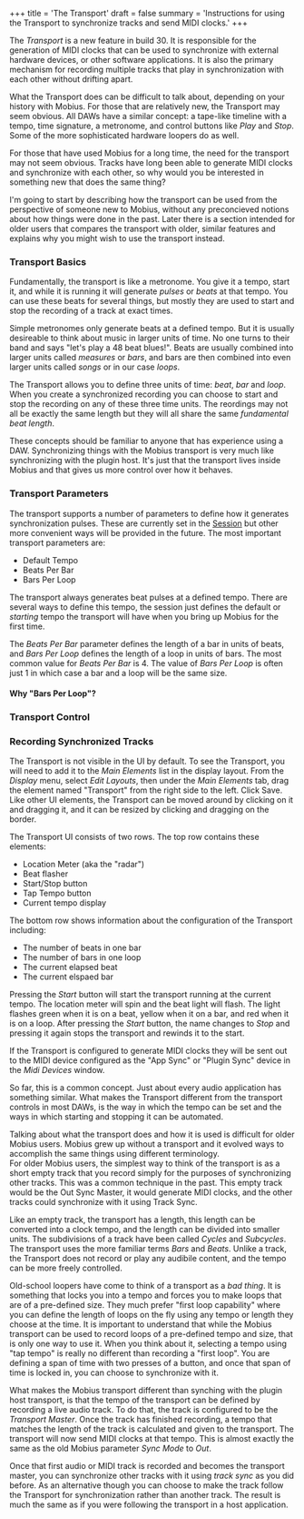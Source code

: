 +++
title = 'The Transport'
draft = false
summary = 'Instructions for using the Transport to synchronize tracks and send MIDI clocks.'
+++

The *Transport* is a new feature in build 30.   It is responsible for the generation of MIDI clocks that can be used to synchronize with external hardware devices, or other software applications.  It is also the primary mechanism for recording multiple tracks that play in synchronization with each other without drifting apart.

What the Transport does can be difficult to talk about, depending on
your history with Mobius.  For those that are relatively new, the
Transport may seem obvious.  All DAWs have a similar concept: a tape-like
timeline with a tempo, time signature, a metronome, and control buttons like *Play*
and *Stop*.  Some of the more sophisticated hardware loopers do as
well.

For those that have used Mobius for a long time, the need for the transport may
not seem obvious.  Tracks have long been able to generate MIDI clocks and synchronize
with each other, so why would you be interested in something new that does the same thing?

I'm going to start by describing how the transport can be used from the perspective
of someone new to Mobius, without any preconcieved notions about how things were done in the past.
Later there is a section intended for older users that compares the transport with older, similar
features and explains why you might wish to use the transport instead.

### Transport Basics

Fundamentally, the transport is like a metronome.   You give it a tempo, start it, and while it
is running it will generate *pulses* or *beats* at that tempo.   You can use these beats for several
things, but mostly they are used to start and stop the recording of a track at exact times.

Simple metronomes only generate beats at a defined tempo.  But it is usually desireable to think
about music in larger units of time.  No one turns to their band and says "let's play a 48
beat blues!".  Beats are usually combined into larger units called *measures* or *bars*, and bars
are then combined into even larger units called *songs* or in our case *loops*.

The Transport allows you to define three units of time: *beat*, *bar* and *loop*.
When you create a synchronized recording you can choose to start and stop the recording
on any of these three time units.  The reordings may not all be exactly the same length but they
will all share the same *fundamental beat length*.

These concepts should be familiar to anyone that has experience using a DAW.  Synchronizing
things with the Mobius transport is very much like synchronizing with the plugin host.  It's just
that the transport lives inside Mobius and that gives us more control over how it behaves.

### Transport Parameters

The transport supports a number of parameters to define how it generates synchronization pulses.
These are currently set in the [Session](session) but other more convenient ways will be provided
in the future.  The most important transport parameters are:

* Default Tempo
* Beats Per Bar
* Bars Per Loop

The transport always generates beat pulses at a defined tempo.  There are several ways to define this
tempo, the session just defines the default or *starting* tempo the transport will have when you
bring up Mobius for the first time.

The *Beats Per Bar* parameter defines the length of a bar in units of beats, and *Bars Per Loop* defines the length of a loop in units of bars.  The most common value for *Beats Per Bar* is 4.  The value of *Bars Per Loop* is often just 1 in which case a bar and a loop will be the same size.

#### Why "Bars Per Loop"?


### Transport Control


### Recording Synchronized Tracks














The Transport is not visible in the UI by default.  To see the Transport, you will need to add it
to the *Main Elements* list in the display layout.  From the *Display* menu, select *Edit Layouts*,
then under the *Main Elements* tab, drag the element named "Transport" from the right side to the left.
Click Save.  Like other UI elements, the Transport can be moved around by clicking on it and dragging it,
and it can be resized by clicking and dragging on the border.

The Transport UI consists of two rows.  The top row contains these elements:

* Location Meter (aka the "radar")
* Beat flasher
* Start/Stop button
* Tap Tempo button
* Current tempo display

The bottom row shows information about the configuration of the Transport including:

* The number of beats in one bar
* The number of bars in one loop
* The current elapsed beat
* The current elspaed bar

Pressing the *Start* button will start the transport running at the current tempo.  The location meter
will spin and the beat light will flash.  The light flashes green when it is on a beat, yellow when it on
a bar, and red when it is on a loop.  After pressing the *Start* button, the name changes to *Stop* and pressing it again stops the transport and rewinds it to the start.

If the Transport is configured to generate MIDI clocks they will be sent out to the MIDI device
configured as the "App Sync" or "Plugin Sync" device in the *Midi Devices* window.

So far, this is a common concept.  Just about every audio application has something similar.  What makes
the Transport different from the transport controls in most DAWs, is the way in which the tempo can be set and the ways in which starting and stopping it can be automated.

Talking about what the transport does and how it is used is difficult for older Mobius users.  Mobius grew up without a transport and it evolved ways to accomplish the same things using different terminology.  
For older Mobius users, the simplest way to think of the transport is as a short empty track that you
record simply for the purposes of synchronizing other tracks.  This was a common technique in the past.
This empty track would be the Out Sync Master, it would generate MIDI clocks, and the other tracks
could synchronize with it using Track Sync.

Like an empty  track, the transport has a length, this length can be converted into
a clock tempo, and the length can be divided into smaller units.  The subdivisions of a track have been
called *Cycles* and *Subcycles*.  The transport uses the more familiar terms *Bars* and *Beats*.
Unlike a track, the Transport does not record or play any audibile content, and the tempo can
be more freely controlled.

Old-school loopers have come to think of a transport as a *bad thing*.  It is something that locks you into
a tempo and forces you to make loops that are of a pre-defined size.  They much prefer "first loop capability" where you can define the length of loops on the fly using any tempo or length they choose at the time.  It is important to understand that while the Mobius transport can be used to record loops of a pre-defined tempo and size, that is only one way to use it.  When you think about it, selecting a tempo using "tap tempo" is really no different than recording a "first loop".  You are defining a span of time with two presses of a button, and once that span of time is locked in, you can choose to synchronize with it.

What makes the Mobius transport different than synching with the plugin host transport, is that the tempo of the transport can be defined by recording a live audio track.  To do that, the track is configured to be the *Transport Master*.   Once the track has finished recording, a tempo that matches the length of the track is calculated and given to the transport.  The transport will now send MIDI clocks at that tempo.  This is almost exactly the same as the old Mobius parameter *Sync Mode* to *Out*.

Once that first audio or MIDI track is recorded and becomes the transport master, you can synchronize other tracks with it using *track sync* as you did before.  As an alternative though you can choose to make the track follow the Transport for synchronization rather than another track.  The result is much the same as if you were following the transport in a host application.




